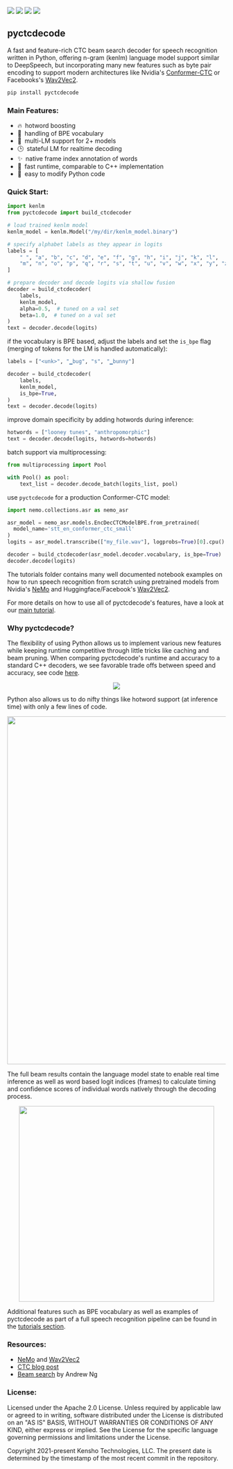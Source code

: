   <a href="https://github.com/kensho-technologies/pyctcdecode/actions?query=workflow%3A%22Tests+and+lint%22"><img src="https://github.com/kensho-technologies/pyctcdecode/workflows/Tests%20and%20lint/badge.svg" /></a>
  <a href="http://www.repostatus.org/#active"><img src="http://www.repostatus.org/badges/latest/active.svg" /></a>
  <a href="https://opensource.org/licenses/Apache-2.0"><img src="https://img.shields.io/badge/License-Apache%202.0-blue.svg" /></a>
  <a href="https://github.com/psf/black"><img src="https://img.shields.io/badge/code%20style-black-000000.svg" /></a>

## pyctcdecode

A fast and feature-rich CTC beam search decoder for speech recognition written in Python, offering n-gram (kenlm) language model support similar to DeepSpeech, but incorporating many new features such as byte pair encoding to support modern architectures like Nvidia's [Conformer-CTC](tutorials/01_pipeline_nemo.ipynb) or Facebooks's [Wav2Vec2](tutorials/02_asr_huggingface.ipynb).

``` bash
pip install pyctcdecode
```

### Main Features:

- 🔥 hotword boosting
- 🤖 handling of BPE vocabulary
- 👥 multi-LM support for 2+ models
- 🕒 stateful LM for realtime decoding
- ✨ native frame index annotation of words
- 💨 fast runtime, comparable to C++ implementation
- 🐍 easy to modify Python code

### Quick Start:

``` python
import kenlm
from pyctcdecode import build_ctcdecoder

# load trained kenlm model
kenlm_model = kenlm.Model("/my/dir/kenlm_model.binary")

# specify alphabet labels as they appear in logits
labels = [
    " ", "a", "b", "c", "d", "e", "f", "g", "h", "i", "j", "k", "l", 
    "m", "n", "o", "p", "q", "r", "s", "t", "u", "v", "w", "x", "y", "z",
]

# prepare decoder and decode logits via shallow fusion
decoder = build_ctcdecoder(
    labels,
    kenlm_model, 
    alpha=0.5,  # tuned on a val set 
    beta=1.0,  # tuned on a val set 
)
text = decoder.decode(logits)  
```

if the vocabulary is BPE based, adjust the labels and set the `is_bpe` flag (merging of tokens for the LM is handled automatically):

``` python
labels = ["<unk>", "▁bug", "s", "▁bunny"]

decoder = build_ctcdecoder(
    labels,
    kenlm_model, 
    is_bpe=True,
)
text = decoder.decode(logits)
```

improve domain specificity by adding hotwords during inference:

``` python
hotwords = ["looney tunes", "anthropomorphic"]
text = decoder.decode(logits, hotwords=hotwords)
```

batch support via multiprocessing:
    
``` python
from multiprocessing import Pool

with Pool() as pool:
    text_list = decoder.decode_batch(logits_list, pool)
```

use `pyctcdecode` for a production Conformer-CTC model:

``` python
import nemo.collections.asr as nemo_asr

asr_model = nemo_asr.models.EncDecCTCModelBPE.from_pretrained(
  model_name='stt_en_conformer_ctc_small'
)
logits = asr_model.transcribe(["my_file.wav"], logprobs=True)[0].cpu().detach().numpy()

decoder = build_ctcdecoder(asr_model.decoder.vocabulary, is_bpe=True)
decoder.decode(logits)
```

The tutorials folder contains many well documented notebook examples on how to run speech recognition from scratch using pretrained models from Nvidia's [NeMo](https://github.com/NVIDIA/NeMo) and Huggingface/Facebook's [Wav2Vec2](https://huggingface.co/transformers/model_doc/wav2vec2.html).

For more details on how to use all of pyctcdecode's features, have a look at our [main tutorial](tutorials/00_basic_usage.ipynb).

### Why pyctcdecode?

The flexibility of using Python allows us to implement various new features while keeping runtime competitive through little tricks like caching and beam pruning. When comparing pyctcdecode's runtime and accuracy to a standard C++ decoders, we see favorable trade offs between speed and accuracy, see code [here](tutorials/03_eval_performance.ipynb).

<p align="center"><img src="docs/images/performance.png"></p>

Python also allows us to do nifty things like hotword support (at inference time) with only a few lines of code.

<p align="center"><img width="800px" src="docs/images/hotwords.png"></p>
    
The full beam results contain the language model state to enable real time inference as well as word based logit indices (frames) to calculate timing and confidence scores of individual words natively through the decoding process.
    
<p align="center"><img width="450px" src="docs/images/beam_output.png"></p>

Additional features such as BPE vocabulary as well as examples of pyctcdecode as part of a full speech recognition pipeline can be found in the [tutorials section](tutorials).

### Resources:

- [NeMo](https://github.com/NVIDIA/NeMo) and [Wav2Vec2](https://huggingface.co/transformers/model_doc/wav2vec2.html)
- [CTC blog post](https://distill.pub/2017/ctc/)
- [Beam search](https://www.youtube.com/watch?v=RLWuzLLSIgw) by Andrew Ng

### License:

Licensed under the Apache 2.0 License. Unless required by applicable law or agreed to in writing, software distributed under the License is distributed on an "AS IS" BASIS, WITHOUT WARRANTIES OR CONDITIONS OF ANY KIND, either express or implied. See the License for the specific language governing permissions and limitations under the License.

Copyright 2021-present Kensho Technologies, LLC. The present date is determined by the timestamp of the most recent commit in the repository.
